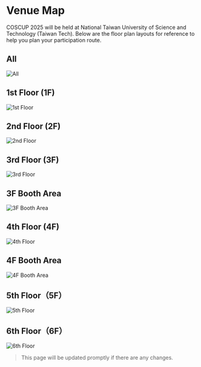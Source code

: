 # Venue Map

COSCUP 2025 will be held at National Taiwan University of Science and Technology (Taiwan Tech). Below are the floor plan layouts for reference to help you plan your participation route.

## All

![All](/@/assets/images/venue/1-all.svg)

## 1st Floor (1F)

![1st Floor](/@/assets/images/venue/2-index.svg)

## 2nd Floor (2F)

![2nd Floor](/@/assets/images/venue/3-2F.svg)

## 3rd Floor (3F)

![3rd Floor](/@/assets/images/venue/4-3F.svg)

## 3F Booth Area

![3F Booth Area](/@/assets/images/venue/5-3FBooth.svg)

## 4th Floor (4F)

![4th Floor](/@/assets/images/venue/6-4F.svg)

## 4F Booth Area

![4F Booth Area](/@/assets/images/venue/7-4FBooth.svg)

## 5th Floor（5F）

![5th Floor](/@/assets/images/venue/8-5F.svg)

## 6th Floor（6F）

![6th Floor](/@/assets/images/venue/9-6F.svg)

> This page will be updated promptly if there are any changes.
